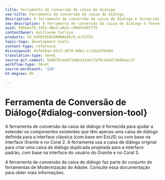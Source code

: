 ```yaml
---
title: Ferramenta de conversão de caixa de diálogo
seo-title: Ferramenta de conversão de caixa de diálogo
description: A ferramenta de conversão da caixa de diálogo é fornecida para ajudá-lo a estender os componentes existentes que têm apenas uma caixa de diálogo definida para a interface clássica
seo-description: A ferramenta de conversão da caixa de diálogo é fornecida para ajudá-lo a estender os componentes existentes que têm apenas uma caixa de diálogo definida para a interface clássica
uuid: 999aeef5-3351-48e3-a02e-c960fa58f775
contentOwner: Guillaume Carlino
products: SG_EXPERIENCEMANAGER/6.4/SITES
topic-tags: development-tools
content-type: reference
discoiquuid: dafe26ae-b2c5-4070-b8b1-cc1da147b464
translation-type: tm+mt
source-git-commit: 5b00783e4471a6b142ab17a7bc4a647ab04aec5f
workflow-type: tm+mt
source-wordcount: '126'
ht-degree: 0%

---
```



# Ferramenta de Conversão de Diálogo{#dialog-conversion-tool}

A ferramenta de conversão da caixa de diálogo é fornecida para ajudar a estender os componentes existentes que têm apenas uma caixa de diálogo definida para a interface clássica (com base em ExtJS) ou com base na interface Granite e no Coral 2. A ferramenta usa a caixa de diálogo original para criar uma caixa de diálogo duplicada projetada para a interface padrão, com base na interface do usuário do Granite e no Coral 3.

A ferramenta de conversão da caixa de diálogo faz parte do conjunto de ferramentas de Modernização do Adobe.[](modernization-tools.md) Consulte essa documentação para obter mais informações.
